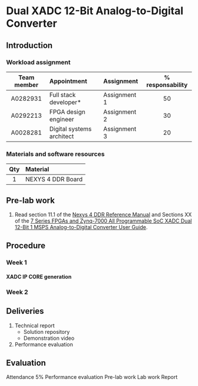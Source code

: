 # Dual XADC 12-Bit Analog-to-Digital Converter

## Introduction

### Workload assignment
<div align="center">

Team member | Appointment | Assignment | % responsability
:---: | :--- | :--- | :---:
A0282931 | Full stack developer* | Assignment 1 | 50
A0292213 | FPGA design engineer | Assignment 2 | 30
A0028281 | Digital systems architect | Assignment 3 | 20

<!---
AVAILABLE APPOINTMENTS
Full stack developer
Lead Embedded Design Engineer
FPGA design engineer
Digital systems architect
Electronics engineer
---> 

</div>

### Materials and software resources

<div align="center">

Qty | Material 
:---: | :---
1 | NEXYS 4 DDR Board


</div>

## Pre-lab work

1. Read section 11.1 of the [Nexys 4 DDR Reference Manual](https://reference.digilentinc.com/reference/programmable-logic/nexys-4-ddr/reference-manual) and Sections XX of the [7 Series FPGAs and Zynq-7000 All Programmable SoC XADC Dual 12-Bit 1 MSPS Analog-to-Digital Converter User Guide](https://www.xilinx.com/support/documentation/user_guides/ug480_7Series_XADC.pdf).

## Procedure

### Week 1

#### XADC IP CORE generation

### Week 2



## Deliveries

   1. Technical report
      * Solution repository
      * Demonstration video
   2. Performance evaluation

## Evaluation

Attendance 5%
Performance evaluation 
Pre-lab work
Lab work
Report